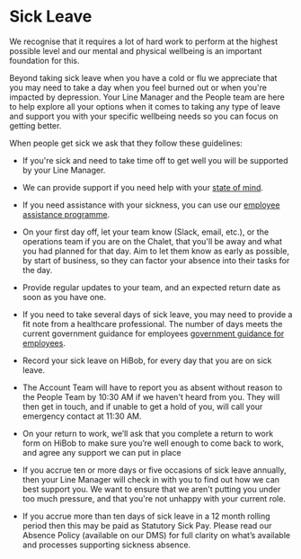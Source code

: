 # Sick Leave

We recognise that it requires a lot of hard work to perform at the highest possible level and our mental and physical wellbeing is an important foundation for this.

Beyond taking sick leave when you have a cold or flu we appreciate that you may need to take a day when you feel burned out or when you're impacted by  depression. Your Line Manager and the People team are here to help explore all your options when it comes to taking any type of leave and support you with your specific wellbeing needs so you can focus on getting better.

When people get sick we ask that they follow these guidelines:

* If you're sick and need to take time off to get well you will be supported by your Line Manager.

* We can provide support if you need help with your [state of mind](state_of_mind.md).

* If you need assistance with your sickness, you can use our [employee assistance programme](paid_counselling.md#employee-assistance).

* On your first day off, let your team know (Slack, email, etc.), or the operations team if you are on the Chalet, that you'll be away and what you had planned for that day. Aim to let them know as early as possible, by start of business, so they can factor your absence into their tasks for the day.

* Provide regular updates to your team, and an expected return date as soon as you have one.

* If you need to take several days of sick leave, you may need to provide a fit note from a healthcare professional. The number of days meets the current government guidance for employees [government guidance for employees](https://www.gov.uk/government/publications/the-fit-note-a-guide-for-patients-and-employees).

* Record your sick leave on HiBob, for every day that you are on sick leave.

* The Account Team will have to report you as absent without reason to the People Team by 10:30 AM if we haven't heard from you. They will then get in touch, and if unable to get a hold of you, will call your emergency contact at 11:30 AM.

* On your return to work, we’ll ask that you complete a return to work form on HiBob to make sure you’re well enough to come back to work, and agree any support we can put in place

* If you accrue ten or more days or five occasions of sick leave annually, then your Line Manager will check in with you to find out how we can best support you. We want to ensure that we aren't putting you under too much pressure, and that you're not unhappy with your current role.

* If you accrue more than ten days of sick leave in a 12 month rolling period then this may be paid as Statutory Sick Pay. 
Please read our Absence Policy (available on our DMS) for full clarity on what’s available and processes supporting sickness absence.
